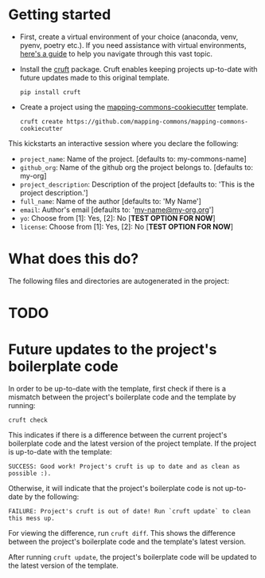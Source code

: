 # Getting started

- First, create a virtual environment of your choice (anaconda, venv, pyenv, poetry etc.). If you need assistance with virtual environments, [here's a guide](https://berkeleybop.github.io/best_practice/python_environments) to help you navigate through this vast topic.
- Install the [cruft](https://github.com/cruft/cruft) package. Cruft enables keeping projects up-to-date with future updates made to this original template.

    ```
    pip install cruft
    ```
- Create a project using the [mapping-commons-cookiecutter](https://github.com/mapping-commons/mapping-commons-cookiecutter) template.
    ```
    cruft create https://github.com/mapping-commons/mapping-commons-cookiecutter
    ```

This kickstarts an interactive session where you declare the following:
- `project_name`: Name of the project. [defaults to: my-commons-name]
- `github_org`: Name of the github org the project belongs to. [defaults to: my-org]
- `project_description`: Description of the project [defaults to: 'This is the project description.']
- `full_name`: Name of the author [defaults to: 'My Name']
- `email`: Author's email [defaults to: 'my-name@my-org.org']
- `yo`: Choose from [1]: Yes, [2]: No [**TEST OPTION FOR NOW**]
- `license`: Choose from [1]: Yes, [2]: No [**TEST OPTION FOR NOW**]

# What does this do?

The following files and directories are autogenerated in the project:
# TODO

# Future updates to the project's boilerplate code

In order to be up-to-date with the template, first check if there is a mismatch between the project's boilerplate code and the template by running:
```
cruft check
```

This indicates if there is a difference between the current project's boilerplate code and the latest version of the project template. If the project is up-to-date with the template:
```
SUCCESS: Good work! Project's cruft is up to date and as clean as possible :).
```

Otherwise, it will indicate that the project's boilerplate code is not up-to-date by the following:
```
FAILURE: Project's cruft is out of date! Run `cruft update` to clean this mess up.
```

For viewing the difference, run `cruft diff`. This shows the difference between the project's boilerplate code and the template's latest version.

After running `cruft update`, the project's boilerplate code will be updated to the latest version of the template.